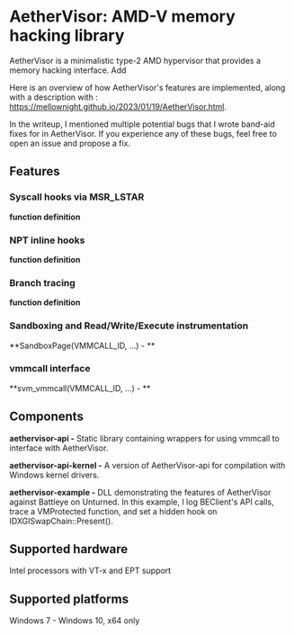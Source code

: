 AetherVisor: AMD-V memory hacking library
=========

AetherVisor is a minimalistic type-2 AMD hypervisor that provides a memory hacking interface. Add  

Here is an overview of how AetherVisor's features are implemented, along with a description with : https://mellownight.github.io/2023/01/19/AetherVisor.html. 

In the writeup, I mentioned multiple potential bugs that I wrote band-aid fixes for in AetherVisor. If you experience any of these bugs, feel free to open an issue and propose a fix.

## Features
### Syscall hooks via MSR_LSTAR
**function definition**


### NPT inline hooks
**function definition**

### Branch tracing
**function definition**

### Sandboxing and Read/Write/Execute instrumentation
**SandboxPage(VMMCALL_ID, ...) - **

### vmmcall interface
**svm_vmmcall(VMMCALL_ID, ...) - **

## Components ##

**aethervisor-api -** Static library containing wrappers for using vmmcall to interface with AetherVisor.


**aethervisor-api-kernel -** A version of AetherVisor-api for compilation with Windows kernel drivers.

**aethervisor-example -** DLL demonstrating the features of AetherVisor against Battleye on Unturned. In this example, I log BEClient's API calls, trace a VMProtected function, and set a hidden hook on IDXGISwapChain::Present().

## Supported hardware ##
 Intel processors with VT-x and EPT support

## Supported platforms ##
 Windows 7 - Windows 10, x64 only
 
